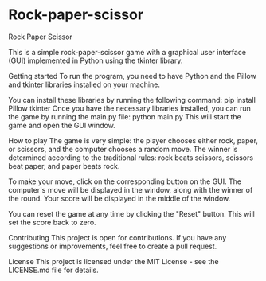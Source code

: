 # Rock-paper-scissor
Rock Paper Scissor

This is a simple rock-paper-scissor game with a graphical user interface (GUI) implemented in Python using the tkinter library.

Getting started
To run the program, you need to have Python and the Pillow and tkinter libraries installed on your machine.

You can install these libraries by running the following command: pip install Pillow tkinter
Once you have the necessary libraries installed, you can run the game by running the main.py file: python main.py
This will start the game and open the GUI window.

How to play
The game is very simple: the player chooses either rock, paper, or scissors, and the computer chooses a random move. The winner is determined according to the traditional rules: rock beats scissors, scissors beat paper, and paper beats rock.

To make your move, click on the corresponding button on the GUI. The computer's move will be displayed in the window, along with the winner of the round. Your score will be displayed in the middle of the window.

You can reset the game at any time by clicking the "Reset" button. This will set the score back to zero.

Contributing
This project is open for contributions. If you have any suggestions or improvements, feel free to create a pull request.

License
This project is licensed under the MIT License - see the LICENSE.md file for details.
